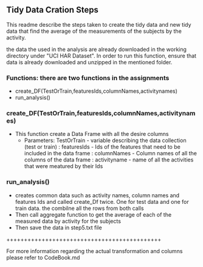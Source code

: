 ## Tidy Data Cration Steps

This readme describe the steps taken to create the tidy data and new tidy data that find the average of the measurements of the subjects by the activity.

the data the used in the analysis are already downloaded in the working directory under "UCI HAR Dataset". In order to run this function, ensure that data is already downloaded and unzipped in the mentioned folder.

### Functions: there are two functions in the assignments
  - create_DF(TestOrTrain,featuresIds,columnNames,activitynames)
  - run_analysis()
    
  
### create_DF(TestOrTrain,featuresIds,columnNames,activitynames)
  - This function create a Data Frame with all the desire columns
    - Parameters: TestOrTrain  - variable describing the data collection (test or train)
                : featuresIds  - Ids of the features that need to be included in the data frame
                : columnNames  - Column names of all the columns of the data frame
                : activityname - name of all the activities that were meatured by their Ids
                
### run_analysis()
  - creates common data such as activity names, column names and features Ids and called create_Df twice. One for test data and one for train data. the combilne all the rows from both calls
  - Then call aggregate function to get the average of each of the measured data by activity for the subjects
  - Then save the data in step5.txt file
  
  ++++++++++++++++++++++++++++++++++++++++++++
  
For more information regarding the actual transformation and columns please refer to CodeBook.md